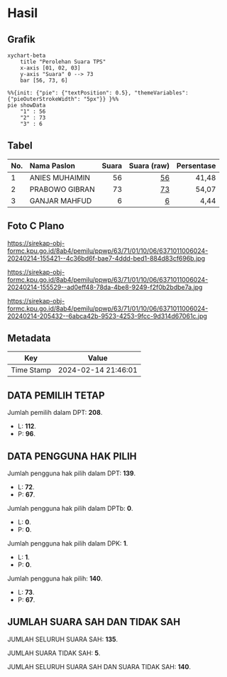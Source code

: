 # Hasil

## Grafik

```mermaid
xychart-beta
    title "Perolehan Suara TPS"
    x-axis [01, 02, 03]
    y-axis "Suara" 0 --> 73
    bar [56, 73, 6]
```

```mermaid
%%{init: {"pie": {"textPosition": 0.5}, "themeVariables": {"pieOuterStrokeWidth": "5px"}} }%%
pie showData
    "1" : 56
    "2" : 73
    "3" : 6
```

## Tabel

| No. | Nama Paslon    | Suara | Suara (raw) | Persentase |
|:--- |:-------------- | -----:| -----------:| ----------:|
| 1   | ANIES MUHAIMIN | 56    | [56][p-1]   | 41,48      |
| 2   | PRABOWO GIBRAN | 73    | [73][p-2]   | 54,07      |
| 3   | GANJAR MAHFUD  | 6     | [6][p-3]    | 4,44       |


[p-1]: https://github.com/gigit-pemilu/pemilu-2024-63-kalimantan-selatan/blob/main/pilpres/hitung-suara/sub/63-kalimantan-selatan/sub/71-kota-banjarmasin/sub/01-banjarmasin-selatan/sub/1006-kelayan-dalam/sub/024-tps/sub/paslon-1.txt
[p-2]: https://github.com/gigit-pemilu/pemilu-2024-63-kalimantan-selatan/blob/main/pilpres/hitung-suara/sub/63-kalimantan-selatan/sub/71-kota-banjarmasin/sub/01-banjarmasin-selatan/sub/1006-kelayan-dalam/sub/024-tps/sub/paslon-2.txt
[p-3]: https://github.com/gigit-pemilu/pemilu-2024-63-kalimantan-selatan/blob/main/pilpres/hitung-suara/sub/63-kalimantan-selatan/sub/71-kota-banjarmasin/sub/01-banjarmasin-selatan/sub/1006-kelayan-dalam/sub/024-tps/sub/paslon-3.txt

## Foto C Plano

https://sirekap-obj-formc.kpu.go.id/8ab4/pemilu/ppwp/63/71/01/10/06/6371011006024-20240214-155421--4c36bd6f-bae7-4ddd-bed1-884d83cf696b.jpg

https://sirekap-obj-formc.kpu.go.id/8ab4/pemilu/ppwp/63/71/01/10/06/6371011006024-20240214-155529--ad0eff48-78da-4be8-9249-f2f0b2bdbe7a.jpg

https://sirekap-obj-formc.kpu.go.id/8ab4/pemilu/ppwp/63/71/01/10/06/6371011006024-20240214-205432--6abca42b-9523-4253-9fcc-9d314d67061c.jpg


## Metadata

| Key        | Value               |
| ---------- | ------------------- |
| Time Stamp | 2024-02-14 21:46:01 |


## DATA PEMILIH TETAP

Jumlah pemilih dalam DPT: **208**.
 * L: **112**.
 * P: **96**.

## DATA PENGGUNA HAK PILIH

Jumlah pengguna hak pilih dalam DPT: **139**.
 * L: **72**.
 * P: **67**.

Jumlah pengguna hak pilih dalam DPTb: **0**.
 * L: **0**.
 * P: **0**.

Jumlah pengguna hak pilih dalam DPK: **1**.
 * L: **1**.
 * P: **0**.

Jumlah pengguna hak pilih: **140**.
 * L: **73**.
 * P: **67**.

## JUMLAH SUARA SAH DAN TIDAK SAH

JUMLAH SELURUH SUARA SAH: **135**.

JUMLAH SUARA TIDAK SAH: **5**.

JUMLAH SELURUH SUARA SAH DAN SUARA TIDAK SAH: **140**.


